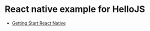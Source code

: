 # React native example for HelloJS
  * [Getting Start React Native](https://facebook.github.io/react-native/docs/getting-started.html#content)
